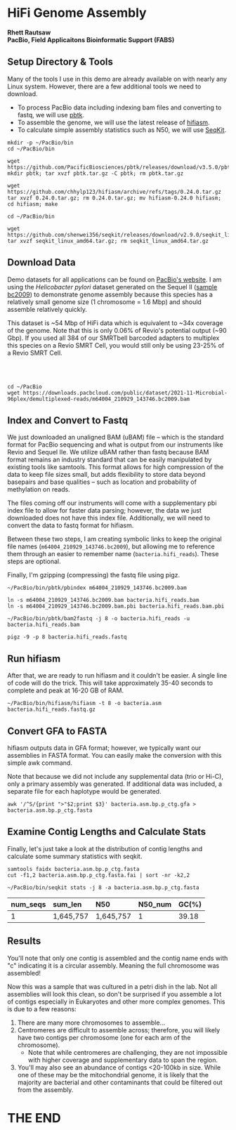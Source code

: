 # HiFi Genome Assembly 

**Rhett Rautsaw**\
**PacBio, Field Applicaitons Bioinformatic Support (FABS)**

## Setup Directory & Tools
Many of the tools I use in this demo are already available on with nearly any Linux system. However, there are a few additional tools we need to download. 
- To process PacBio data including indexing bam files and converting to fastq, we will use [pbtk](https://github.com/PacificBiosciences/pbtk). 
- To assemble the genome, we will use the latest release of [hifiasm](https://github.com/chhylp123/hifiasm). 
- To calculate simple assembly statistics such as N50, we will use [SeqKit](https://github.com/shenwei356/seqkit).
```
mkdir -p ~/PacBio/bin
cd ~/PacBio/bin

wget https://github.com/PacificBiosciences/pbtk/releases/download/v3.5.0/pbtk.tar.gz
mkdir pbtk; tar xvzf pbtk.tar.gz -C pbtk; rm pbtk.tar.gz

wget https://github.com/chhylp123/hifiasm/archive/refs/tags/0.24.0.tar.gz
tar xvzf 0.24.0.tar.gz; rm 0.24.0.tar.gz; mv hifiasm-0.24.0 hifiasm; cd hifiasm; make

cd ~/PacBio/bin

wget https://github.com/shenwei356/seqkit/releases/download/v2.9.0/seqkit_linux_amd64.tar.gz
tar xvzf seqkit_linux_amd64.tar.gz; rm seqkit_linux_amd64.tar.gz
```

## Download Data
Demo datasets for all applications can be found on [PacBio's website](https://www.pacb.com/connect/datasets/). I am using the *Helicobacter pylori* dataset generated on the Sequel II ([sample bc2009](https://downloads.pacbcloud.com/public/dataset/2021-11-Microbial-96plex/demultiplexed-reads/)) to demonstrate genome assembly because this species has a relatively small genome size (1 chromosome = 1.6 Mbp) and should assemble relatively quickly. 

This dataset is ~54 Mbp of HiFi data which is equivalent to ~34x coverage of the genome. Note that this is only 0.06% of Revio's potential output (~90 Gbp). If you used all 384 of our SMRTbell barcoded adapters to multiplex this species on a Revio SMRT Cell, you would still only be using 23-25% of a Revio SMRT Cell.

<br>
<br>

```
cd ~/PacBio
wget https://downloads.pacbcloud.com/public/dataset/2021-11-Microbial-96plex/demultiplexed-reads/m64004_210929_143746.bc2009.bam
```

## Index and Convert to Fastq
We just downloaded an unaligned BAM (uBAM) file – which is the standard format for PacBio sequencing and what is output from our instruments like Revio and Sequel IIe. We utilize uBAM rather than fastq because BAM format remains an industry standard that can be easily manipulated by existing tools like samtools. This format allows for high compression of the data to keep file sizes small, but adds flexibility to store data beyond basepairs and base qualities – such as location and probability of methylation on reads. 

The files coming off our instruments will come with a supplementary pbi index file to allow for faster data parsing; however, the data we just downloaded does not have this index file. Additionally, we will need to convert the data to fastq format for hifiasm. 

Between these two steps, I am creating symbolic links to keep the original file names (`m64004_210929_143746.bc2009`), but allowing me to reference them through an easier to remember name (`bacteria.hifi_reads`). These steps are optional.

Finally, I'm gzipping (compressing) the fastq file using pigz. 
```
~/PacBio/bin/pbtk/pbindex m64004_210929_143746.bc2009.bam

ln -s m64004_210929_143746.bc2009.bam bacteria.hifi_reads.bam
ln -s m64004_210929_143746.bc2009.bam.pbi bacteria.hifi_reads.bam.pbi

~/PacBio/bin/pbtk/bam2fastq -j 8 -o bacteria.hifi_reads -u bacteria.hifi_reads.bam

pigz -9 -p 8 bacteria.hifi_reads.fastq
```

## Run hifiasm
After that, we are ready to run hifiasm and it couldn't be easier. A single line of code will do the trick. This will take approximately 35-40 seconds to complete and peak at 16-20 GB of RAM. 
```
~/PacBio/bin/hifiasm/hifiasm -t 8 -o bacteria.asm bacteria.hifi_reads.fastq.gz
```

## Convert GFA to FASTA
hifiasm outputs data in GFA format; however, we typically want our assemblies in FASTA format. You can easily make the conversion with this simple awk command. 

Note that because we did not include any supplemental data (trio or Hi-C), only a primary assembly was generated. If additional data was included, a separate file for each haplotype would be generated. 
```
awk '/^S/{print ">"$2;print $3}' bacteria.asm.bp.p_ctg.gfa > bacteria.asm.bp.p_ctg.fasta
```

## Examine Contig Lengths and Calculate Stats
Finally, let's just take a look at the distribution of contig lengths and calculate some summary statistics with seqkit. 
```
samtools faidx bacteria.asm.bp.p_ctg.fasta
cut -f1,2 bacteria.asm.bp.p_ctg.fasta.fai | sort -nr -k2,2

~/PacBio/bin/seqkit stats -j 8 -a bacteria.asm.bp.p_ctg.fasta
```

|num_seqs|sum_len  |N50      |N50_num|GC(%)|
|:-------|:--------|:--------|:------|:----|
|1       |1,645,757|1,645,757|1      |39.18|

## Results
You'll note that only one contig is assembled and the contig name ends with "c" indicating it is a circular assembly. Meaning the full chromosome was assembled! 

Now this was a sample that was cultured in a petri dish in the lab. Not all assemblies will look this clean, so don't be surprised if you assemble a lot of contigs especially in Eukaryotes and other more complex genomes. This is due to a few reasons:
1. There are many more chromosomes to assemble...
2. Centromeres are difficult to assemble across; therefore, you will likely have two contigs per chromosome (one for each arm of the chromosome).
	- Note that while centromeres are challenging, they are not impossible with higher coverage and supplementary data to span the region.
3. You'll may also see an abundance of contigs <20-100kb in size. While one of these may be the mitochondrial genome, it is likely that the majority are bacterial and other contaminants that could be filtered out from the assembly. 

# THE END
